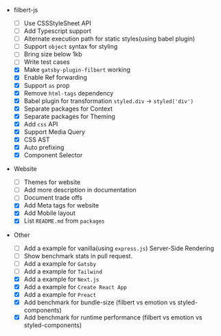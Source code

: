 - filbert-js

  - [ ] Use CSSStyleSheet API
  - [ ] Add Typescript support
  - [ ] Alternate execution path for static styles(using babel plugin)
  - [ ] Support `object` syntax for styling
  - [ ] Bring size below 1kb
  - [ ] Write test cases
  - [x] Make `gatsby-plugin-filbert` working
  - [x] Enable Ref forwarding
  - [x] Support `as` prop
  - [x] Remove `html-tags` dependency
  - [x] Babel plugin for transformation `styled.div` -> `styled('div')`
  - [x] Separate packages for Context
  - [x] Separate packages for Theming
  - [x] Add `css` API
  - [x] Support Media Query
  - [x] CSS AST
  - [x] Auto prefixing
  - [x] Component Selector

- Website
  - [ ] Themes for website
  - [ ] Add more description in documentation
  - [ ] Document trade offs
  - [x] Add Meta tags for website
  - [x] Add Mobile layout
  - [x] List `README.md` from `packages`
- Other
  - [ ] Add a example for vanilla(using `express.js`) Server-Side Rendering
  - [ ] Show benchmark stats in pull request.
  - [ ] Add a example for `Gatsby`
  - [ ] Add a example for `Tailwind`
  - [x] Add a example for `Next.js`
  - [x] Add a example for `Create React App`
  - [x] Add a example for `Preact`
  - [x] Add benchmark for bundle-size (filbert vs emotion vs styled-components)
  - [x] Add benchmark for runtime performance (filbert vs emotion vs styled-components)
